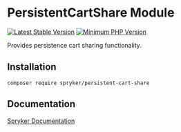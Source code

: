 # PersistentCartShare Module
[![Latest Stable Version](https://poser.pugx.org/spryker/persistent-cart-share/v/stable.svg)](https://packagist.org/packages/spryker/persistent-cart-share)
[![Minimum PHP Version](https://img.shields.io/badge/php-%3E%3D%208.3-8892BF.svg)](https://php.net/)

Provides persistence cart sharing functionality.

## Installation

```
composer require spryker/persistent-cart-share
```

## Documentation

[Spryker Documentation](https://docs.spryker.com)
